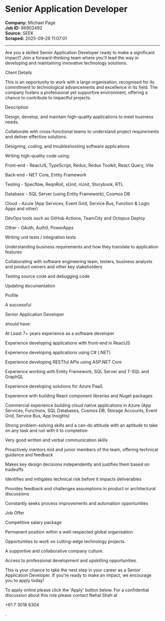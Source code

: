 # Senior Application Developer

**Company:** Michael Page  
**Job ID:** 86902492  
**Source:** SEEK  
**Scraped:** 2025-09-29 11:07:01

---

Are you a skilled Senior Application Developer ready to make a significant impact? Join a forward-thinking team where you'll lead the way in developing and maintaining innovative technology solutions.

Client Details

This is an opportunity to work with a large organisation, recognised for its commitment to technological advancements and excellence in its field. The company fosters a professional yet supportive environment, offering a chance to contribute to impactful projects.

Description

Design, develop, and maintain high-quality applications to meet business needs.

Collaborate with cross-functional teams to understand project requirements and deliver effective solutions.

Designing, coding, and troubleshooting software applications

Writing high-quality code using:

Front-end - ReactJS, TypeScript, Redux, Redux Toolkit, React Query, Vite

Back-end - NET Core, Entity Framework

Testing - Specflow, ReqnRoll, xUnit, nUnit, Storybook, RTL

Database - SQL Server (using Entity Framework), Cosmos DB

Cloud - Azure (App Services, Event Grid, Service Bus, Function & Logic Apps and other)

DevOps tools such as GitHub Actions, TeamCity and Octopus Deploy

Other - OAuth, Auth0, PowerApps

Writing unit tests / integration tests

Understanding business requirements and how they translate to application features

Collaborating with software engineering team, testers, business analysts and product owners and other key stakeholders

Testing source code and debugging code

Updating documentation

Profile

A successful

Senior Application Developer

should have:

At Least 7+ years experience as a software developer

Experience developing applications with front-end in ReactJS

Experience developing applications using C# (.NET)

Experience developing RESTful APIs using ASP.NET Core

Experience working with Entity Framework, SQL Server and T-SQL and GraphQL

Experience developing solutions for Azure PaaS

Experience with building React component libraries and Nuget packages

Commercial experience building cloud native applications in Azure (App Services, Functions, SQL Databases, Cosmos DB, Storage Accounts, Event Grid, Service Bus, App Insights)

Strong problem-solving skills and a can-do attitude with an aptitude to take on any task and run with it to completion

Very good written and verbal communication skills

Proactively mentors mid and junior members of the team, offering technical guidance and feedback

Makes key design decisions independently and justifies them based on tradeoffs

Identifies and mitigates technical risk before it impacts deliverables

Provides feedback and challenges assumptions in product or architectural discussions

Constantly seeks process improvements and automation opportunities

Job Offer

Competitive salary package

Permanent position within a well-respected global organisation

Opportunities to work on cutting-edge technology projects.

A supportive and collaborative company culture.

Access to professional development and upskilling opportunities.

This is your chance to take the next step in your career as a Senior Application Developer. If you're ready to make an impact, we encourage you to apply today!

To apply online please click the 'Apply' button below. For a confidential discussion about this role please contact Nehal Shah at

+61 7 3018 6304

.
